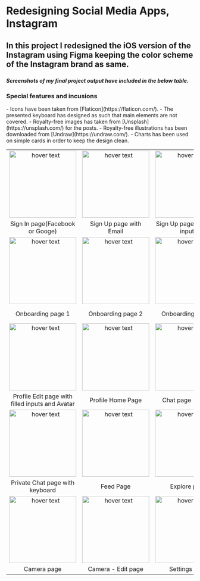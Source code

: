 # Redesigning Social Media Apps, Instagram


<h2>
In this project I redesigned the iOS version of the Instagram using Figma keeping the color scheme of the Instagram brand as same.</h2>
<h3></h3>
<h5>Screenshots of my final project output have included in the below table.</h5>
<h3>Special features and incusions</h3>
- Icons have been taken from [Flaticon](https://flaticon.com/).
- The presented keyboard has designed as such that main elements are not covered.
- Royalty-free images has taken from [Unsplash](https://unsplash.com/) for the posts.
- Royalty-free illustrations has been downloaded from [Undraw](https://undraw.com/).
- Charts has been used on simple cards in order to keep the design clean.

 |  | |  |  |
| :---: | :---: | :---: | :---: |
| <img src="https://github.com/amayananayakkara/instaUI/blob/main/JPG/Sign%20Up-%20social%20mediafig.jpg" width="180" title="hover text" > |  <img src="https://github.com/amayananayakkara/instaUI/blob/main/JPG/Sign%20Up-%20with%20emailfig.jpg" width="180" title="hover text" > |  <img src="https://github.com/amayananayakkara/instaUI/blob/main/JPG/Sign%20Up-%20with%20emailfig-2.jpg" width="180" title="hover text" > |  <img src="https://github.com/amayananayakkara/instaUI/blob/main/JPG/Sign%20In-%20with%20keyboardfig.jpg" width="180" title="hover text" > |
| Sign In page(Facebook or Googe) | Sign Up page with Email | Sign Up page with filed inputs | Sign In with the keyboard |
| <img src="https://github.com/amayananayakkara/instaUI/blob/main/JPG/Onboarding%20page%201fig.jpg" width="180" title="hover text" > |  <img src="https://github.com/amayananayakkara/instaUI/blob/main/JPG/Onboarding%20page%202fig.jpg" width="180" title="hover text" > |  <img src="https://github.com/amayananayakkara/instaUI/blob/main/JPG/Onboarding%20page%203fig.jpg" width="180" title="hover text" > |  <img src="https://github.com/amayananayakkara/instaUI/blob/main/JPG/Profilefig.jpg" width="180" title="hover text" > |
| Onboarding page 1 | Onboarding page 2 | Onboarding page 3 | Profile Edit page without Avatar |
| <img src="https://github.com/amayananayakkara/instaUI/blob/main/JPG/Profile-%20filledfig.jpg" width="180" title="hover text" > |  <img src="https://github.com/amayananayakkara/instaUI/blob/main/JPG/Profile%20pagefig.jpg" width="180" title="hover text" > |  <img src="https://github.com/amayananayakkara/instaUI/blob/main/JPG/Messages%20pagefig.jpg" width="180" title="hover text" > |  <img src="https://github.com/amayananayakkara/instaUI/blob/main/JPG/Private%20chat%20pagefig.jpg" width="180" title="hover text" > |
| Profile Edit page with filled inputs and Avatar | Profile Home Page | Chat page - Home | Private Chat page - blank |
| <img src="https://github.com/amayananayakkara/instaUI/blob/main/JPG/Private%20chat%20pagefig-1.jpg" width="180" title="hover text" > |  <img src="https://github.com/amayananayakkara/instaUI/blob/main/JPG/Feed%20page%20with%20stories%2C%20posts%2C%20and%20tab%20barfig.jpg" width="180" title="hover text" > |  <img src="https://github.com/amayananayakkara/instaUI/blob/main/JPG/Explore%20Pagefig.jpg" width="180" title="hover text" > |  <img src="https://github.com/amayananayakkara/instaUI/blob/main/JPG/Explore%20page%20with%20an%20active%20search%20bar%20%E2%80%A2fig.jpg" width="180" title="hover text" > |
| Private Chat page with keyboard | Feed Page | Explore page | Explore page with active search bar |
| <img src="https://github.com/amayananayakkara/instaUI/blob/main/JPG/Camera%20pagefig.jpg" width="180" title="hover text" > |  <img src="https://github.com/amayananayakkara/instaUI/blob/main/JPG/Camera%20page-editfig.jpg" width="180" title="hover text" > |  <img src="https://github.com/amayananayakkara/instaUI/blob/main/JPG/Settings%20pagefig.jpg" width="180" title="hover text" > |  <img src="https://github.com/amayananayakkara/instaUI/blob/main/JPG/Analytics%20pagefig.jpg" width="180" title="hover text" > |
| Camera page | Camera - Edit page | Settings page | Analytics page |
